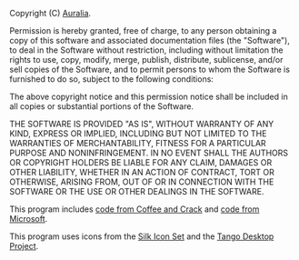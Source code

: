 Copyright (C) [Auralia](http://www.nationstates.net/nation=auralia).

Permission is hereby granted, free of charge, to any person obtaining a copy of this software and associated documentation files (the "Software"), to deal in the Software without restriction, including without limitation the rights to use, copy, modify, merge, publish, distribute, sublicense, and/or sell copies of the Software, and to permit persons to whom the Software is furnished to do so, subject to the following conditions:

The above copyright notice and this permission notice shall be included in all copies or substantial portions of the Software.

THE SOFTWARE IS PROVIDED "AS IS", WITHOUT WARRANTY OF ANY KIND, EXPRESS OR IMPLIED, INCLUDING BUT NOT LIMITED TO THE WARRANTIES OF MERCHANTABILITY, FITNESS FOR A PARTICULAR PURPOSE AND NONINFRINGEMENT. IN NO EVENT SHALL THE AUTHORS OR COPYRIGHT HOLDERS BE LIABLE FOR ANY CLAIM, DAMAGES OR OTHER LIABILITY, WHETHER IN AN ACTION OF CONTRACT, TORT OR OTHERWISE, ARISING FROM, OUT OF OR IN CONNECTION WITH THE SOFTWARE OR THE USE OR OTHER DEALINGS IN THE SOFTWARE.

This program includes [code from Coffee and Crack](http://forum.nationstates.net/viewtopic.php?p=8502718) and [code from Microsoft](http://msdn.microsoft.com/en-us/library/01escwtf.aspx).

This program uses icons from the [Silk Icon Set](http://www.famfamfam.com/lab/icons/silk/) and the [Tango Desktop Project](http://tango.freedesktop.org/).